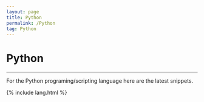 ```yaml
---
layout: page
title: Python
permalink: /Python
tag: Python
---
```


# Python

---

For the Python programing/scripting language here are the latest snippets.

{% include lang.html %}
